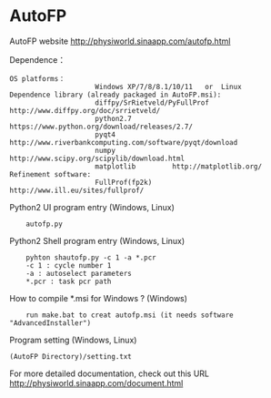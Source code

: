 # AutoFP

AutoFP website <http://physiworld.sinaapp.com/autofp.html>

Dependence：
	
	OS platforms：
                         Windows XP/7/8/8.1/10/11	or  Linux
	Dependence library (already packaged in AutoFP.msi):
			 			 diffpy/SrRietveld/PyFullProf     http://www.diffpy.org/doc/srrietveld/
                         python2.7          https://www.python.org/download/releases/2.7/
                         pyqt4 	         http://www.riverbankcomputing.com/software/pyqt/download
                         numpy              http://www.scipy.org/scipylib/download.html
                         matplotlib         http://matplotlib.org/
	Refinement software: 
                         FullProf(fp2k) 		     http://www.ill.eu/sites/fullprof/

Python2 UI program entry (Windows, Linux)

		autofp.py

Python2 Shell program entry (Windows, Linux)

		pyhton shautofp.py -c 1 -a *.pcr
		-c 1 : cycle number 1
		-a : autoselect parameters
		*.pcr : task pcr path


How to compile *.msi for Windows ? (Windows)

		run make.bat to creat autofp.msi (it needs software "AdvancedInstaller")

Program setting (Windows, Linux)

	(AutoFP Directory)/setting.txt

For more detailed documentation, check out this URL <http://physiworld.sinaapp.com/document.html>